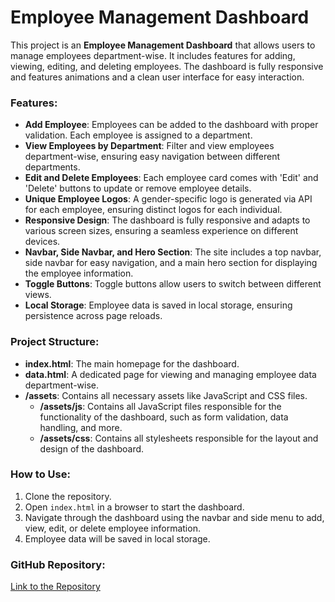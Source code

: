 # Employee Management Dashboard

This project is an **Employee Management Dashboard** that allows users to manage employees department-wise. It includes features for adding, viewing, editing, and deleting employees. The dashboard is fully responsive and features animations and a clean user interface for easy interaction.

### Features:
- **Add Employee**: Employees can be added to the dashboard with proper validation. Each employee is assigned to a department.
- **View Employees by Department**: Filter and view employees department-wise, ensuring easy navigation between different departments.
- **Edit and Delete Employees**: Each employee card comes with 'Edit' and 'Delete' buttons to update or remove employee details.
- **Unique Employee Logos**: A gender-specific logo is generated via API for each employee, ensuring distinct logos for each individual.
- **Responsive Design**: The dashboard is fully responsive and adapts to various screen sizes, ensuring a seamless experience on different devices.
- **Navbar, Side Navbar, and Hero Section**: The site includes a top navbar, side navbar for easy navigation, and a main hero section for displaying the employee information.
- **Toggle Buttons**: Toggle buttons allow users to switch between different views.
- **Local Storage**: Employee data is saved in local storage, ensuring persistence across page reloads.

### Project Structure:
- **index.html**: The main homepage for the dashboard.
- **data.html**: A dedicated page for viewing and managing employee data department-wise.
- **/assets**: Contains all necessary assets like JavaScript and CSS files.
  - **/assets/js**: Contains all JavaScript files responsible for the functionality of the dashboard, such as form validation, data handling, and more.
  - **/assets/css**: Contains all stylesheets responsible for the layout and design of the dashboard.

### How to Use:
1. Clone the repository.
2. Open `index.html` in a browser to start the dashboard.
3. Navigate through the dashboard using the navbar and side menu to add, view, edit, or delete employee information.
4. Employee data will be saved in local storage.

### GitHub Repository:
[Link to the Repository]([https://github.com/your-username/your-repository-name](https://github.com/vikaspatel-900/Employee-Management-Dashboard.git))
